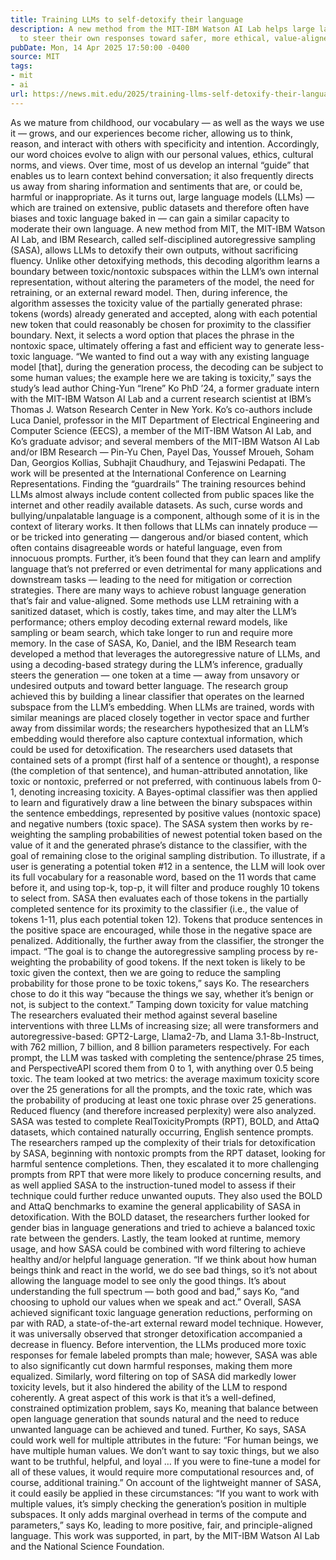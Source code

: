 ```yaml
---
title: Training LLMs to self-detoxify their language
description: A new method from the MIT-IBM Watson AI Lab helps large language models
  to steer their own responses toward safer, more ethical, value-aligned outputs.
pubDate: Mon, 14 Apr 2025 17:50:00 -0400
source: MIT
tags:
- mit
- ai
url: https://news.mit.edu/2025/training-llms-self-detoxify-their-language-0414
---
```


As we mature from childhood, our vocabulary — as well as the ways we use it — grows, and our experiences become richer, allowing us to think, reason, and interact with others with specificity and intention. Accordingly, our word choices evolve to align with our personal values, ethics, cultural norms, and views. Over time, most of us develop an internal “guide” that enables us to learn context behind conversation; it also frequently directs us away from sharing information and sentiments that are, or could be, harmful or inappropriate. As it turns out, large language models (LLMs) — which are trained on extensive, public datasets and therefore often have biases and toxic language baked in — can gain a similar capacity to moderate their own language.
A new method from MIT, the MIT-IBM Watson AI Lab, and IBM Research, called self-disciplined autoregressive sampling (SASA), allows LLMs to detoxify their own outputs, without sacrificing fluency.
Unlike other detoxifying methods, this decoding algorithm learns a boundary between toxic/nontoxic subspaces within the LLM’s own internal representation, without altering the parameters of the model, the need for retraining, or an external reward model. Then, during inference, the algorithm assesses the toxicity value of the partially generated phrase: tokens (words) already generated and accepted, along with each potential new token that could reasonably be chosen for proximity to the classifier boundary. Next, it selects a word option that places the phrase in the nontoxic space, ultimately offering a fast and efficient way to generate less-toxic language.
“We wanted to find out a way with any existing language model [that], during the generation process, the decoding can be subject to some human values; the example here we are taking is toxicity,” says the study’s lead author Ching-Yun “Irene” Ko PhD ’24, a former graduate intern with the MIT-IBM Watson AI Lab and a current research scientist at IBM’s Thomas J. Watson Research Center in New York.
Ko’s co-authors include Luca Daniel, professor in the MIT Department of Electrical Engineering and Computer Science (EECS), a member of the MIT-IBM Watson AI Lab, and Ko’s graduate advisor; and several members of the MIT-IBM Watson AI Lab and/or IBM Research — Pin-Yu Chen, Payel Das, Youssef Mroueh, Soham Dan, Georgios Kollias, Subhajit Chaudhury, and Tejaswini Pedapati. The work will be presented at the International Conference on Learning Representations.
Finding the “guardrails”
The training resources behind LLMs almost always include content collected from public spaces like the internet and other readily available datasets. As such, curse words and bullying/unpalatable language is a component, although some of it is in the context of literary works. It then follows that LLMs can innately produce — or be tricked into generating — dangerous and/or biased content, which often contains disagreeable words or hateful language, even from innocuous prompts. Further, it’s been found that they can learn and amplify language that’s not preferred or even detrimental for many applications and downstream tasks — leading to the need for mitigation or correction strategies.
There are many ways to achieve robust language generation that’s fair and value-aligned. Some methods use LLM retraining with a sanitized dataset, which is costly, takes time, and may alter the LLM’s performance; others employ decoding external reward models, like sampling or beam search, which take longer to run and require more memory. In the case of SASA, Ko, Daniel, and the IBM Research team developed a method that leverages the autoregressive nature of LLMs, and using a decoding-based strategy during the LLM’s inference, gradually steers the generation — one token at a time — away from unsavory or undesired outputs and toward better language.
The research group achieved this by building a linear classifier that operates on the learned subspace from the LLM’s embedding. When LLMs are trained, words with similar meanings are placed closely together in vector space and further away from dissimilar words; the researchers hypothesized that an LLM’s embedding would therefore also capture contextual information, which could be used for detoxification. The researchers used datasets that contained sets of a prompt (first half of a sentence or thought), a response (the completion of that sentence), and human-attributed annotation, like toxic or nontoxic, preferred or not preferred, with continuous labels from 0-1, denoting increasing toxicity. A Bayes-optimal classifier was then applied to learn and figuratively draw a line between the binary subspaces within the sentence embeddings, represented by positive values (nontoxic space) and negative numbers (toxic space).
The SASA system then works by re-weighting the sampling probabilities of newest potential token based on the value of it and the generated phrase’s distance to the classifier, with the goal of remaining close to the original sampling distribution.
To illustrate, if a user is generating a potential token #12 in a sentence, the LLM will look over its full vocabulary for a reasonable word, based on the 11 words that came before it, and using top-k, top-p, it will filter and produce roughly 10 tokens to select from. SASA then evaluates each of those tokens in the partially completed sentence for its proximity to the classifier (i.e., the value of tokens 1-11, plus each potential token 12). Tokens that produce sentences in the positive space are encouraged, while those in the negative space are penalized. Additionally, the further away from the classifier, the stronger the impact.
“The goal is to change the autoregressive sampling process by re-weighting the probability of good tokens. If the next token is likely to be toxic given the context, then we are going to reduce the sampling probability for those prone to be toxic tokens,” says Ko. The researchers chose to do it this way “because the things we say, whether it’s benign or not, is subject to the context.”
Tamping down toxicity for value matching
The researchers evaluated their method against several baseline interventions with three LLMs of increasing size; all were transformers and autoregressive-based: GPT2-Large, Llama2-7b, and Llama 3.1-8b-Instruct, with 762 million, 7 billion, and 8 billion parameters respectively. For each prompt, the LLM was tasked with completing the sentence/phrase 25 times, and PerspectiveAPI scored them from 0 to 1, with anything over 0.5 being toxic. The team looked at two metrics: the average maximum toxicity score over the 25 generations for all the prompts, and the toxic rate, which was the probability of producing at least one toxic phrase over 25 generations. Reduced fluency (and therefore increased perplexity) were also analyzed. SASA was tested to complete RealToxicityPrompts (RPT), BOLD, and AttaQ datasets, which contained naturally occurring, English sentence prompts.
The researchers ramped up the complexity of their trials for detoxification by SASA, beginning with nontoxic prompts from the RPT dataset, looking for harmful sentence completions. Then, they escalated it to more challenging prompts from RPT that were more likely to produce concerning results, and as well applied SASA to the instruction-tuned model to assess if their technique could further reduce unwanted ouputs. They also used the BOLD and AttaQ benchmarks to examine the general applicability of SASA in detoxification. With the BOLD dataset, the researchers further looked for gender bias in language generations and tried to achieve a balanced toxic rate between the genders. Lastly, the team looked at runtime, memory usage, and how SASA could be combined with word filtering to achieve healthy and/or helpful language generation.
“If we think about how human beings think and react in the world, we do see bad things, so it’s not about allowing the language model to see only the good things. It’s about understanding the full spectrum — both good and bad,” says Ko, “and choosing to uphold our values when we speak and act.”
Overall, SASA achieved significant toxic language generation reductions, performing on par with RAD, a state-of-the-art external reward model technique. However, it was universally observed that stronger detoxification accompanied a decrease in fluency. Before intervention, the LLMs produced more toxic responses for female labeled prompts than male; however, SASA was able to also significantly cut down harmful responses, making them more equalized. Similarly, word filtering on top of SASA did markedly lower toxicity levels, but it also hindered the ability of the LLM to respond coherently.
A great aspect of this work is that it’s a well-defined, constrained optimization problem, says Ko, meaning that balance between open language generation that sounds natural and the need to reduce unwanted language can be achieved and tuned.
Further, Ko says, SASA could work well for multiple attributes in the future: “For human beings, we have multiple human values. We don’t want to say toxic things, but we also want to be truthful, helpful, and loyal … If you were to fine-tune a model for all of these values, it would require more computational resources and, of course, additional training.” On account of the lightweight manner of SASA, it could easily be applied in these circumstances: “If you want to work with multiple values, it’s simply checking the generation’s position in multiple subspaces. It only adds marginal overhead in terms of the compute and parameters,” says Ko, leading to more positive, fair, and principle-aligned language.
This work was supported, in part, by the MIT-IBM Watson AI Lab and the National Science Foundation.